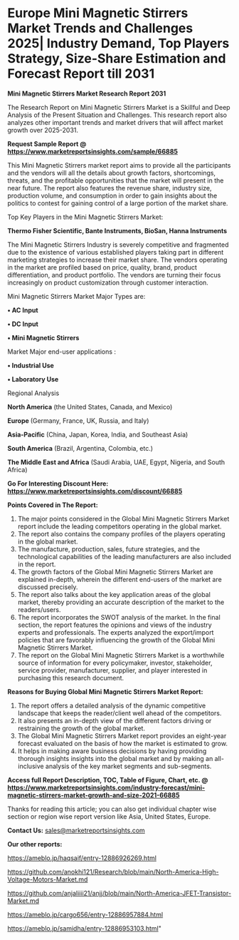 # Europe Mini Magnetic Stirrers Market Trends and Challenges 2025| Industry Demand, Top Players Strategy, Size-Share Estimation and Forecast Report till 2031

<strong>Mini Magnetic Stirrers Market Research Report 2031</strong>

The Research Report on Mini Magnetic Stirrers Market is a Skillful and Deep Analysis of the Present Situation and Challenges. This research report also analyzes other important trends and market drivers that will affect market growth over 2025-2031.

<strong>Request Sample Report @ <a href=https://www.marketreportsinsights.com/sample/66885>https://www.marketreportsinsights.com/sample/66885</a></strong>

This Mini Magnetic Stirrers market report aims to provide all the participants and the vendors will all the details about growth factors, shortcomings, threats, and the profitable opportunities that the market will present in the near future. The report also features the revenue share, industry size, production volume, and consumption in order to gain insights about the politics to contest for gaining control of a large portion of the market share.

Top Key Players in the Mini Magnetic Stirrers Market:

<strong>Thermo Fisher Scientific, Bante Instruments, BioSan, Hanna Instruments</strong>

The Mini Magnetic Stirrers Industry is severely competitive and fragmented due to the existence of various established players taking part in different marketing strategies to increase their market share. The vendors operating in the market are profiled based on price, quality, brand, product differentiation, and product portfolio. The vendors are turning their focus increasingly on product customization through customer interaction.

Mini Magnetic Stirrers Market Major Types are:

<strong>• AC Input

• DC Input

• Mini Magnetic Stirrers</strong>

Market Major end-user applications :

<strong>• Industrial Use

• Laboratory Use</strong>

Regional Analysis

</u><strong><b>North America</b></strong> (the United States, Canada, and Mexico)

<strong><b>Europe </b></strong>(Germany, France, UK, Russia, and Italy)

<strong><b>Asia-Pacific</b></strong> (China, Japan, Korea, India, and Southeast Asia)

<strong><b>South America</b></strong> (Brazil, Argentina, Colombia, etc.)

<strong><b>The Middle East and Africa</b></strong> (Saudi Arabia, UAE, Egypt, Nigeria, and South Africa)

<strong>Go For Interesting Discount Here: <a href=https://www.marketreportsinsights.com/discount/66885>https://www.marketreportsinsights.com/discount/66885</a></strong>

<strong>Points Covered in The Report:</strong>
<ol>
  <li>The major points considered in the Global Mini Magnetic Stirrers Market report include the leading competitors operating in the global market.</li>
  <li>The report also contains the company profiles of the players operating in the global market.</li>
  <li>The manufacture, production, sales, future strategies, and the technological capabilities of the leading manufacturers are also included in the report.</li>
  <li>The growth factors of the Global Mini Magnetic Stirrers Market are explained in-depth, wherein the different end-users of the market are discussed precisely.</li>
  <li>The report also talks about the key application areas of the global market, thereby providing an accurate description of the market to the readers/users.</li>
  <li>The report incorporates the SWOT analysis of the market. In the final section, the report features the opinions and views of the industry experts and professionals. The experts analyzed the export/import policies that are favorably influencing the growth of the Global Mini Magnetic Stirrers Market.</li>
  <li>The report on the Global Mini Magnetic Stirrers Market is a worthwhile source of information for every policymaker, investor, stakeholder, service provider, manufacturer, supplier, and player interested in purchasing this research document.</li>
</ol>
<strong>Reasons for Buying Global Mini Magnetic Stirrers Market Report:</strong>

<ol>
  <li>The report offers a detailed analysis of the dynamic competitive landscape that keeps the reader/client well ahead of the competitors.</li>
  <li>It also presents an in-depth view of the different factors driving or restraining the growth of the global market.</li>
  <li>The Global Mini Magnetic Stirrers Market report provides an eight-year forecast evaluated on the basis of how the market is estimated to grow.</li>
  <li>It helps in making aware business decisions by having providing thorough insights insights into the global market and by making an all-inclusive analysis of the key market segments and sub-segments.</li>
</ol>
<strong>Access full Report Description, TOC, Table of Figure, Chart, etc. @ <a href=https://www.marketreportsinsights.com/industry-forecast/mini-magnetic-stirrers-market-growth-and-size-2021-66885>https://www.marketreportsinsights.com/industry-forecast/mini-magnetic-stirrers-market-growth-and-size-2021-66885</a></strong>


Thanks for reading this article; you can also get individual chapter wise section or region wise report version like Asia, United States, Europe.

<strong>Contact Us:</strong>
sales@marketreportsinsights.com

<strong>Our other reports:</strong>

<a href=https://ameblo.jp/haqsaif/entry-12886926269.html>https://ameblo.jp/haqsaif/entry-12886926269.html</a>

<a href=https://github.com/anokhi121/Research/blob/main/North-America-High-Voltage-Motors-Market.md>https://github.com/anokhi121/Research/blob/main/North-America-High-Voltage-Motors-Market.md</a>

<a href=https://github.com/anjaliiii21/anjj/blob/main/North-America-JFET-Transistor-Market.md>https://github.com/anjaliiii21/anjj/blob/main/North-America-JFET-Transistor-Market.md</a>

<a href=https://ameblo.jp/cargo656/entry-12886957884.html>https://ameblo.jp/cargo656/entry-12886957884.html</a>

<a href=https://ameblo.jp/samidha/entry-12886953103.html>https://ameblo.jp/samidha/entry-12886953103.html</a>"
